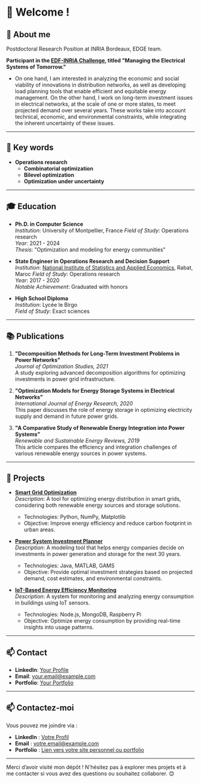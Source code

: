 # 👋 Welcome !

## 🎯 About me
Postdoctoral Research Position at INRIA Bordeaux, EDGE team.

**Participant in the [EDF-INRIA Challenge](https://www.inria.fr/fr/inria-edf), titled "Managing the Electrical Systems of Tomorrow."**

- On one hand, I am interested in analyzing the economic and social viability of innovations in distribution networks, as well as developing load planning tools that enable efficient and equitable energy management. On the other hand, I work on long-term investment issues in electrical networks, at the scale of one or more states, to meet projected demand over several years. These works take into account technical, economic, and environmental constraints, while integrating the inherent uncertainty of these issues.
---

## 🌱 Key words
- **Operations research** 
  - **Combinatorial optimization** 
  - **Bilevel optimization**
  - **Optimization under uncertainty** 


---
## 🎓 Education

- **Ph.D. in Computer Science**  
  _Institution_: University of Montpellier, France
  _Field of Study_: Operations research  
  _Year_: 2021 - 2024  
  _Thesis_: "Optimization and modeling for energy communities"

- **State Engineer in Operations Research and Decision Support**  
  _Institution_: [National Institute of Statistics and Applied Economics](https://insea.ac.ma/), Rabat, Maroc
  _Field of Study_: Operations research  
  _Year_: 2017 - 2020  
  _Notable Achievement_: Graduated with honors

- **High School Diploma**  
  _Institution_: Lycée le Birgo  
  _Field of Study_: Exact sciences  

---

## 📚 Publications

1. **"Decomposition Methods for Long-Term Investment Problems in Power Networks"**  
   _Journal of Optimization Studies, 2021_  
   A study exploring advanced decomposition algorithms for optimizing investments in power grid infrastructure.

2. **"Optimization Models for Energy Storage Systems in Electrical Networks"**  
   _International Journal of Energy Research, 2020_  
   This paper discusses the role of energy storage in optimizing electricity supply and demand in future power grids.

3. **"A Comparative Study of Renewable Energy Integration into Power Systems"**  
   _Renewable and Sustainable Energy Reviews, 2019_  
   This article compares the efficiency and integration challenges of various renewable energy sources in power systems.

---

## 🌟 Projects

- **[Smart Grid Optimization](https://github.com/yourusername/smart-grid-optimization)**  
  _Description_: A tool for optimizing energy distribution in smart grids, considering both renewable energy sources and storage solutions.
  - Technologies: Python, NumPy, Matplotlib
  - Objective: Improve energy efficiency and reduce carbon footprint in urban areas.

- **[Power System Investment Planner](https://github.com/yourusername/power-system-investment-planner)**  
  _Description_: A modeling tool that helps energy companies decide on investments in power generation and storage for the next 30 years.
  - Technologies: Java, MATLAB, GAMS
  - Objective: Provide optimal investment strategies based on projected demand, cost estimates, and environmental constraints.

- **[IoT-Based Energy Efficiency Monitoring](https://github.com/yourusername/iot-energy-efficiency)**  
  _Description_: A system for monitoring and analyzing energy consumption in buildings using IoT sensors.
  - Technologies: Node.js, MongoDB, Raspberry Pi
  - Objective: Optimize energy consumption by providing real-time insights into usage patterns.

---

## 📫 Contact

- **LinkedIn**: [Your Profile](https://linkedin.com/in/yourprofile)
- **Email**: [your.email@example.com](mailto:your.email@example.com)
- **Portfolio**: [Your Portfolio](https://your-portfolio.com)

---

## 📫 Contactez-moi
Vous pouvez me joindre via :
- **LinkedIn** : [Votre Profil](https://linkedin.com/in/votreprofil)
- **Email** : [votre.email@example.com](mailto:votre.email@example.com)
- **Portfolio** : [Lien vers votre site personnel ou portfolio](https://votre-portfolio.com)

---

Merci d’avoir visité mon dépôt ! N'hésitez pas à explorer mes projets et à me contacter si vous avez des questions ou souhaitez collaborer. 😊
